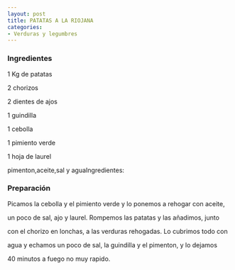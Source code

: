 ```yaml
---
layout: post
title: PATATAS A LA RIOJANA
categories:
- Verduras y legumbres
---
```

<h3>Ingredientes</h3>
1 Kg de patatas

2 chorizos

2 dientes de ajos

1 guindilla

1 cebolla

1 pimiento verde

1 hoja de laurel

pimenton,aceite,sal y aguaIngredientes:

<h3>Preparación</h3>
Picamos la cebolla y el pimiento verde y lo ponemos a rehogar con aceite,

un poco de sal, ajo y laurel. Rompemos las patatas y las añadimos, junto

con el chorizo en lonchas, a las verduras rehogadas. Lo cubrimos todo con

agua y echamos un poco de sal, la guindilla y el pimenton, y lo dejamos

40 minutos a fuego no muy rapido.
